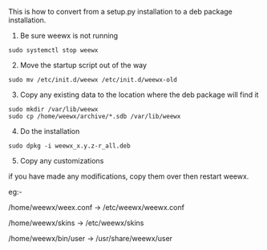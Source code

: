 This is how to convert from a setup.py installation to a deb package installation.

1. Be sure weewx is not running
```
sudo systemctl stop weewx
```

2. Move the startup script out of the way
```
sudo mv /etc/init.d/weewx /etc/init.d/weewx-old
```

3. Copy any existing data to the location where the deb package will find it
```
sudo mkdir /var/lib/weewx
sudo cp /home/weewx/archive/*.sdb /var/lib/weewx
```

4. Do the installation
```
sudo dpkg -i weewx_x.y.z-r_all.deb
```

5. Copy any customizations


if you have made any modifications, copy them over then restart weewx.

eg:-

 /home/weewx/weex.conf -> /etc/weewx/weewx.conf

 /home/weewx/skins -> /etc/weewx/skins

 /home/weewx/bin/user -> /usr/share/weewx/user

